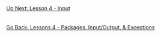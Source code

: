 
\
\
\
\
[Up Next: Lesson 4 - Input](input.md)
\
\
\
[Go Back: Lessons 4 - Packages, Input/Output, & Exceptions](README.md)
